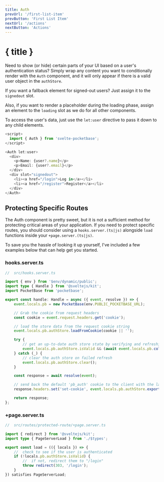```yaml
---
title: Auth
prevUrl: '/first-list-item'
prevButton: 'First List Item'
nextUrl: '/actions'
nextButton: 'Actions'
---
```


# { title }

Need to show (or hide) certain parts of your UI based on a user's authentication status? Simply wrap any content you want to conditionally render with the `Auth` component, and it will only appear if there is a valid user object in the `authStore`.

If you want a fallback element for signed-out users? Just assign it to the `signedout` slot.

Also, if you want to render a placeholder during the loading phase, assign an element to the `loading` slot as we do for all other components.

To access the user's data, just use the `let:user` directive to pass it down to any child elements.

```typescript
<script>
  import { Auth } from 'svelte-pocketbase';
</script>

<Auth let:user>
  <div>
    <p>Name: {user?.name}</p>
    <p>Email: {user?.email}</p>
  </div>
  <div slot="signedout">
    <li><a href="/login">Log in</a></li>
    <li><a href="/register">Register</a></li>
  </div>
</Auth>

```

## Protecting Specific Routes

The Auth component is pretty sweet, but it is not a sufficient method for protecting critical areas of your application. If you need to protect specific routes, you should consider using a `hooks.server.(ts|js)` alongside `load` functions inside your `+page.server.(ts|js)`.

To save you the hassle of looking it up yourself, I've included a few examples below that can help get you started.

### hooks.server.ts

```typescript
//	src/hooks.server.ts

import { env } from '$env/dynamic/public';
import type { Handle } from '@sveltejs/kit';
import PocketBase from 'pocketbase';

export const handle: Handle = async ({ event, resolve }) => {
	event.locals.pb = new PocketBase(env.PUBLIC_POCKETBASE_URL);

	// Grab the cookie from request headers
	const cookie = event.request.headers.get('cookie');

	// load the store data from the request cookie string
	event.locals.pb.authStore.loadFromCookie(cookie || '');

	try {
		// get an up-to-date auth store state by verifying and refreshing the loaded auth model (if any)
		event.locals.pb.authStore.isValid && (await event.locals.pb.collection('users').authRefresh());
	} catch (_) {
		// clear the auth store on failed refresh
		event.locals.pb.authStore.clear();
	}

	const response = await resolve(event);

	// send back the default 'pb_auth' cookie to the client with the latest store state
	response.headers.set('set-cookie', event.locals.pb.authStore.exportToCookie());

	return response;
};
```

### +page.server.ts

```typescript
//	src/routes/protected-route/+page.server.ts

import { redirect } from '@sveltejs/kit';
import type { PageServerLoad } from './$types';

export const load = (({ locals }) => {
	//	check to see if the user is authenticated
	if (!locals.pb.authStore.isValid) {
		//	if not, redirect them to "/login"
		throw redirect(303, '/login');
	}
}) satisfies PageServerLoad;
```
